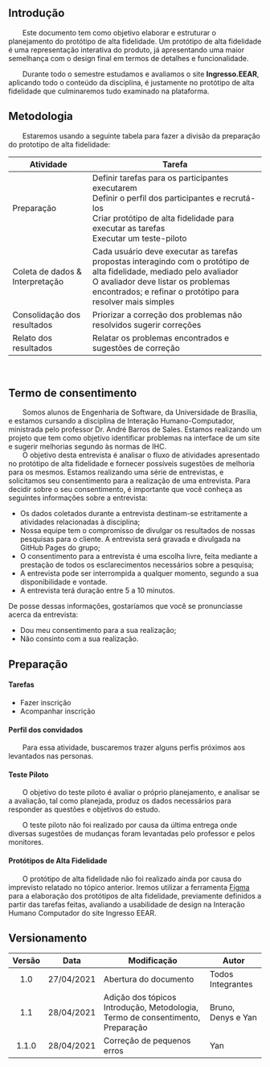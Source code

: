## Introdução
&emsp;&emsp;Este documento tem como objetivo elaborar e estruturar o planejamento do protótipo de alta fidelidade. Um protótipo de alta fidelidade é uma representação interativa do produto, já apresentando uma maior semelhança com o design final em termos de detalhes e funcionalidade.

&emsp;&emsp;Durante todo o semestre estudamos e avaliamos o site <strong>Ingresso.EEAR</strong>, aplicando todo o conteúdo da disciplina, é justamente no protótipo de alta fidelidade que culminaremos tudo examinado na plataforma.

## Metodologia
&emsp;&emsp;Estaremos usando a seguinte tabela para fazer a divisão da preparação do prototípo de alta fidelidade:
</p>

| Atividade | Tarefa |
|--|--|
| Preparação |Definir tarefas para os participantes executarem<br> Definir o perfil dos participantes e recrutá-los<br>Criar protótipo de alta fidelidade para executar as tarefas<br>Executar um teste-piloto<br> |
| Coleta de dados & Interpretação | Cada usuário deve executar as tarefas propostas interagindo com o protótipo de alta fidelidade, mediado pelo avaliador<br> O avaliador deve listar os problemas encontrados; e refinar o protótipo para resolver mais simples<br>|
| Consolidação dos resultados<br> | Priorizar a correção dos problemas não resolvidos sugerir correções<br> |
| Relato dos resultados<br> | Relatar os problemas encontrados e sugestões de correção<br> |
</br>

## Termo de consentimento
&emsp;&emsp;Somos alunos de Engenharia de Software, da Universidade de Brasília, e estamos cursando a disciplina de Interação Humano-Computador, ministrada pelo professor Dr. André Barros de Sales. Estamos realizando um projeto que tem como objetivo identificar problemas na interface de um site e sugerir melhorias segundo às normas de IHC. <br>
&emsp;&emsp;O objetivo desta entrevista é analisar o fluxo de atividades apresentado no protótipo de alta fidelidade e fornecer possíveis sugestões de melhoria para os mesmos. Estamos realizando uma série de entrevistas, e solicitamos seu consentimento para a realização de uma entrevista. Para decidir sobre o seu consentimento, é importante que você conheça as seguintes informações sobre a entrevista:

- Os dados coletados durante a entrevista destinam-se estritamente a atividades relacionadas à disciplina;
- Nossa equipe tem o compromisso de divulgar os resultados de nossas pesquisas para o cliente. A entrevista será gravada e divulgada na GitHub Pages do grupo;
- O consentimento para a entrevista é uma escolha livre, feita mediante a prestação de todos os esclarecimentos necessários sobre a pesquisa;
- A entrevista pode ser interrompida a qualquer momento, segundo a sua disponibilidade e vontade.
- A entrevista terá duração entre 5 a 10 minutos.

De posse dessas informações, gostaríamos que você se pronunciasse acerca da entrevista: <br>

- Dou meu consentimento para a sua realização;
- Não consinto com a sua realização.

## Preparação
#### Tarefas
- Fazer inscrição
- Acompanhar inscrição

#### Perfil dos convidados
&emsp;&emsp;Para essa atividade, buscaremos trazer alguns perfis próximos aos levantados nas personas.

#### Teste Piloto
&emsp;&emsp;O objetivo do teste piloto é avaliar o próprio planejamento, e analisar se a avaliação, tal como planejada, produz os dados necessários para responder as questões e objetivos do estudo. 

&emsp;&emsp;O teste piloto não foi realizado por causa da última entrega onde diversas sugestões de mudanças foram levantadas pelo professor e pelos monitores. 

#### Protótipos de Alta Fidelidade
&emsp;&emsp;O protótipo de alta fidelidade não foi realizado ainda por causa do imprevisto relatado no tópico anterior. Iremos utilizar a ferramenta [Figma](https://www.figma.com/) para a elaboração dos protótipos de alta fidelidade, previamente definidos a partir das tarefas feitas, avaliando a usabilidade de design na Interação Humano Computador do site Ingresso EEAR.


## Versionamento
|Versão|Data|Modificação|Autor|
|:-:|--|--|--|
|1.0|27/04/2021|Abertura do documento| Todos Integrantes |
|1.1|28/04/2021|Adição dos tópicos Introdução, Metodologia, Termo de consentimento, Preparação | Bruno, Denys e Yan |
|1.1.0| 28/04/2021 |Correção de pequenos erros | Yan |